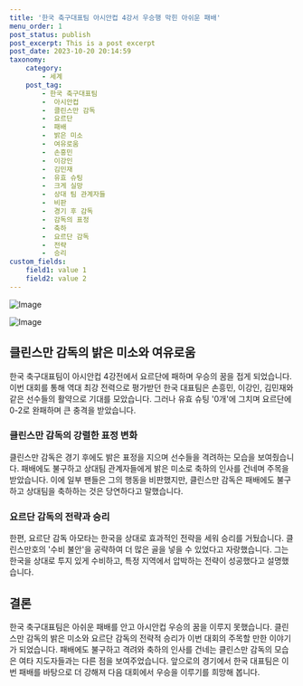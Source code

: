 ```yaml
---
title: '한국 축구대표팀 아시안컵 4강서 우승행 막힌 아쉬운 패배'
menu_order: 1
post_status: publish
post_excerpt: This is a post excerpt
post_date: 2023-10-20 20:14:59
taxonomy:
    category:
        - 세계
    post_tag:
        - 한국 축구대표팀
        -  아시안컵
        -  클린스만 감독
        -  요르단
        -  패배
        -  밝은 미소
        -  여유로움
        -  손흥민
        -  이강인
        -  김민재
        -  유효 슈팅
        -  크게 실망
        -  상대 팀 관계자들
        -  비판
        -  경기 후 감독
        -  감독의 표정
        -  축하
        -  요르단 감독
        -  전략
        -  승리
custom_fields:
    field1: value 1
    field2: value 2
---
```


![Image](https://imgnews.pstatic.net/image/025/2024/02/07/0003340188_002_20240207093202975.jpg?type=w647)

![Image](https://imgnews.pstatic.net/image/025/2024/02/07/0003340188_001_20240207093202942.jpg?type=w647)


## 클린스만 감독의 밝은 미소와 여유로움
한국 축구대표팀이 아시안컵 4강전에서 요르단에 패하며 우승의 꿈을 접게 되었습니다. 이번 대회를 통해 역대 최강 전력으로 평가받던 한국 대표팀은 손흥민, 이강인, 김민재와 같은 선수들의 활약으로 기대를 모았습니다. 그러나 유효 슈팅 '0개'에 그치며 요르단에 0-2로 완패하며 큰 충격을 받았습니다. 

### 클린스만 감독의 강렬한 표정 변화
클린스만 감독은 경기 후에도 밝은 표정을 지으며 선수들을 격려하는 모습을 보여줬습니다. 패배에도 불구하고 상대팀 관계자들에게 밝은 미소로 축하의 인사를 건네며 주목을 받았습니다. 이에 일부 팬들은 그의 행동을 비판했지만, 클린스만 감독은 패배에도 불구하고 상대팀을 축하하는 것은 당연하다고 말했습니다. 

### 요르단 감독의 전략과 승리
한편, 요르단 감독 아모타는 한국을 상대로 효과적인 전략을 세워 승리를 거뒀습니다. 클린스만호의 '수비 불안'을 공략하여 더 많은 골을 넣을 수 있었다고 자랑했습니다. 그는 한국을 상대로 투지 있게 수비하고, 특정 지역에서 압박하는 전략이 성공했다고 설명했습니다.

## 결론
한국 축구대표팀은 아쉬운 패배를 안고 아시안컵 우승의 꿈을 이루지 못했습니다. 클린스만 감독의 밝은 미소와 요르단 감독의 전략적 승리가 이번 대회의 주목할 만한 이야기가 되었습니다. 패배에도 불구하고 격려와 축하의 인사를 건네는 클린스만 감독의 모습은 여타 지도자들과는 다른 점을 보여주었습니다. 앞으로의 경기에서 한국 대표팀은 이번 패배를 바탕으로 더 강해져 다음 대회에서 우승을 이루기를 희망해 봅니다.
